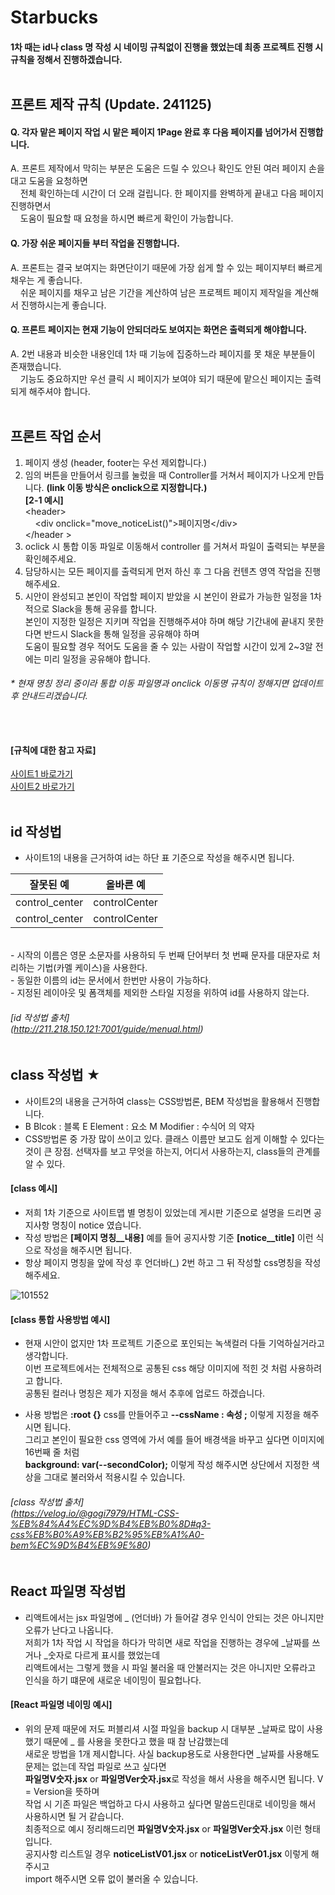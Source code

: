 # Starbucks

#### 1차 때는 id나 class 명 작성 시 네이밍 규칙없이 진행을 했었는데 최종 프로젝트 진행 시 규칙을 정해서 진행하겠습니다.<br/><br/>

## 프론트 제작 규칙 (Update. 241125)<br/>
#### Q. 각자 맡은 페이지 작업 시 맡은 페이지 1Page 완료 후 다음 페이지를 넘어가서 진행합니다.<br/>
A. 프론트 제작에서 막히는 부분은 도움은 드릴 수 있으나 확인도 안된 여러 페이지 손을 대고 도움을 요청하면 <br/>
&nbsp;&nbsp;&nbsp;&nbsp;전체 확인하는데 시간이 더 오래 걸립니다. 한 페이지를 완벽하게 끝내고 다음 페이지 진행하면서 <br/>
&nbsp;&nbsp;&nbsp;&nbsp;도움이 필요할 때 요청을 하시면 빠르게 확인이 가능합니다.<br/>
#### Q. 가장 쉬운 페이지들 부터 작업을 진행합니다.<br/>
A. 프론트는 결국 보여지는 화면단이기 때문에 가장 쉽게 할 수 있는 페이지부터 빠르게 채우는 게 좋습니다.<br/>
&nbsp;&nbsp;&nbsp;&nbsp;쉬운 페이지를 채우고 남은 기간을 계산하여 남은 프로젝트 페이지 제작일을 계산해서 진행하시는게 좋습니다.<br/>
#### Q. 프론트 페이지는 현재 기능이 안되더라도 보여지는 화면은 출력되게 해야합니다.<br/>
A. 2번 내용과 비슷한 내용인데 1차 때 기능에 집중하느라 페이지를 못 채운 부분들이 존재했습니다. <br/>
&nbsp;&nbsp;&nbsp;&nbsp;기능도 중요하지만 우선 클릭 시 페이지가 보여야 되기 때문에 맡으신 페이지는 출력되게 해주셔야 합니다.<br/><br/>
   
## 프론트 작업 순서<br/>
1. 페이지 생성 (header, footer는 우선 제외합니다.) <br/>
2. 임의 버튼을 만들어서 링크를 눌렀을 때 Controller를 거쳐서 페이지가 나오게 만듭니다. <b>(link 이동 방식은 onclick으로 지정합니다.)</b> <br/>
<b>[2-1 예시]</b> <br/>
   &lt;header&gt; <br/>
   &nbsp;&nbsp;&nbsp; &lt;div onclick="move_noticeList()"&gt;페이지명&lt;/div&gt; <br/>
   &lt;/header &gt; <br/>
3. oclick 시 통합 이동 파일로 이동해서 controller 를 거쳐서 파일이 출력되는 부분을 확인헤주세요.<br/>
4. 담당하시는 모든 페이지를 출력되게 먼저 하신 후 그 다음 컨텐츠 영역 작업을 진행 해주세요.<br/>
5. 시안이 완성되고 본인이 작업할 페이지 받았을 시 본인이 완료가 가능한 일정을 1차적으로 Slack을 통해 공유를 합니다.<br/>
본인이 지정한 일정은 지키며 작업을 진행해주셔야 하며 해당 기간내에 끝내지 못한다면 반드시 Slack을 통해 일정을 공유해야 하며<br/>
도움이 필요할 경우 적어도 도움을 줄 수 있는 사람이 작업할 시간이 있게 2~3알 전에는 미리 일정을 공유해야 합니다.<br/>

###### * 현재 명칭 정리 중이라 통합 이동 파일명과 onclick 이동명 규칙이 정해지면 업데이트 후 안내드리겠습니다.<br/><br/><br/>

#### [규칙에 대한 참고 자료]
[사이트1 바로가기](http://211.218.150.121:7001/guide/menual.html) <br/>
[사이트2 바로가기](https://velog.io/@gogi7979/HTML-CSS-%EB%84%A4%EC%9D%B4%EB%B0%8D#q3-css%EB%B0%A9%EB%B2%95%EB%A1%A0-bem%EC%9D%B4%EB%9E%80)<br/><br/>

## id 작성법
- 사이트1의 내용을 근거하여 id는 하단 표 기준으로 작성을 해주시면 됩니다.

|잘못된 예|올바른 예|
|------------|------------|
| control_center | controlCenter |
| control_center | controlCenter |
<br/>
- 시작의 이름은 영문 소문자를 사용하되 두 번째 단어부터 첫 번째 문자를 대문자로 처리하는 기법(카멜 케이스)을 사용한다.<br/>
- 동일한 이름의 id는 문서에서 한번만 사용이 가능하다.<br/>
- 지정된 레이아웃 및 폼객체를 제외한 스타일 지정을 위하여 id를 사용하지 않는다.<br/>

###### [id 작성법 출처] <br/> (http://211.218.150.121:7001/guide/menual.html)<br/><br/>

## class 작성법 ★<br/>
- 사이트2의 내용을 근거하여 class는 CSS방법론, BEM 작성법을 활용해서 진행합니다. <br/>
- B Blcok : 블록 E Element : 요소 M Modifier : 수식어 의 약자 <br/>
- CSS방법론 중 가장 많이 쓰이고 있다. 클래스 이름만 보고도 쉽게 이해할 수 있다는 것이 큰 장점. 선택자를 보고 무엇을 하는지, 어디서 사용하는지, class들의 관계를 알 수 있다. <br/>

#### [class 예시]
- 저희 1차 기준으로 사이트맵 별 명칭이 있었는데 게시판 기준으로 설명을 드리면 공지사항 명칭이 notice 였습니다. <br/>
- 작성 방법은 <b>[페이지 명칭__내용]</b> 예를 들어 공지사항 기준 <b>[notice__title]</b> 이런 식으로 작성을 해주시면 됩니다. <br/>
- 항상 페이지 명칭을 앞에 작성 후 언더바(_) 2번 하고 그 뒤 작성할 css명칭을 작성해주세요. <br/>

![101552](https://github.com/user-attachments/assets/7ef8564d-c529-4ef5-9b4e-14cfa29b9876)

#### [class 통합 사용방법 예시]  
- 현재 시안이 없지만 1차 프로젝트 기준으로 포인되는 녹색컬러 다들 기억하실거라고 생각합니다. <br/>
이번 프로젝트에서는 전체적으로 공통된 css 해당 이미지에 적힌 것 처럼 사용하려고 합니다. <br/>
공통된 컬러나 명칭은 제가 지정을 해서 추후에 업로드 하겠습니다.  <br/>

- 사용 방법은 <b>:root {}</b> css를 만들어주고  <b>--cssName : 속성 ;</b> 이렇게 지정을 해주시면 됩니다. <br/>
그리고 본인이 필요한 css 영역에 가서 예를 들어 배경색을 바꾸고 싶다면 이미지에 16번째 줄 처럼 <br/>
<b>background: var(--secondColor);</b> 이렇게 작성 해주시면 상단에서 지정한 색상을 그대로 불러와서 적용시킬 수 있습니다. <br/>

###### [class 작성법 출처] <br/> (https://velog.io/@gogi7979/HTML-CSS-%EB%84%A4%EC%9D%B4%EB%B0%8D#q3-css%EB%B0%A9%EB%B2%95%EB%A1%A0-bem%EC%9D%B4%EB%9E%80)<br/><br/>

## React 파일명 작성법<br/>
- 리액트에서는 jsx 파일명에 _ (언더바) 가 들어갈 경우 인식이 안되는 것은 아니지만 오류가 난다고 나옵니다. <br/>
저희가 1차 작업 시 작업을 하다가 막히면 새로 작업을 진행하는 경우에 _날짜를 쓰거나 _숫자로 다르게 표시를 했었는데 <br/>
리액트에서는 그렇게 했을 시 파일 불러올 때 안불러지는 것은 아니지만 오류라고 인식을 하기 떄문에 새로운 네이밍이 필요헙나다.<br/>

#### [React 파일명 네이밍 예시] 
- 위의 문제 때문에 저도 퍼블리셔 시절 파일을 backup 시 대부분 _날짜로 많이 사용했기 때문에 _ 를 사용을 못한다고 했을 때 참 난감했는데 <br/>
새로운 방법을 1개 제시합니다. 사실 backup용도로 사용한다면 _날짜를 사용해도 문제는 없는데 작업 파일로 쓰고 싶다면  <br/>
<b>파일명V숫자.jsx</b> or <b>파일명Ver숫자.jsx</b>로 작성을 해서 사용을 해주시면 됩니다. V = Version을 뜻하며 <br/>
작업 시 기존 파일은 백업하고 다시 사용하고 싶다면 말씀드린대로 네이밍을 해서 사용하시면 될 거 같습니다. <br/>
최종적으로 예시 정리해드리면 <b>파일명V숫자.jsx</b> or <b>파일명Ver숫자.jsx</b> 이런 형태입니다. <br/>
공지사항 리스트일 경우 <b>noticeListV01.jsx</b> or <b>noticeListVer01.jsx</b> 이렇게 해주시고  <br/>
import 해주시면 오류 없이 불러올 수 있습니다.
